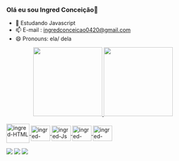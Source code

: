 ### Olá eu sou Ingred Conceição👋



- 🌱 Estudando Javascript 
- 📫 E-mail : ingredconceicao0420@gmail.com
- 😄 Pronouns: ela/ dela

<div align="center">
  <a href="https://github.com/ingredconceicao">
  <img height="180em" src="https://github-readme-stats.vercel.app/api?username=ingredconceicao&show_icons=true&theme=dracula&include_all_commits=true&count_private=false"/>
  <img height="180em" src="https://github-readme-stats.vercel.app/api/top-langs/?username=ingredconceicao&layout=compact&langs_count=7&theme=dracula"/>
</div>

<div style="display: inline_block"><br>
  <img align="center" alt="ingred-HTML" height="50" width="60" src="https://cdn.jsdelivr.net/gh/devicons/devicon/icons/html5/html5-plain-wordmark.svg">
  <img align="center" alt="ingred-CSS" height="40" width="50" src="https://cdn.jsdelivr.net/gh/devicons/devicon/icons/css3/css3-plain.svg">
  <img align="center" alt="ingred-Js" height="40" width="50" src="https://cdn.jsdelivr.net/gh/devicons/devicon/icons/javascript/javascript-plain.svg" >
  <img align="center" alt="ingred-React" height="40" width="50" src="https://cdn.jsdelivr.net/gh/devicons/devicon/icons/react/react-original-wordmark.svg">
  <img align="center" alt="ingred-Python" height="40" width="50" src="https://cdn.jsdelivr.net/gh/devicons/devicon/icons/python/python-original-wordmark.svg">
</div>

<div> 
 
  <a href="https://instagram.com/ingred_conceicao" target="_blank"><img src="https://img.shields.io/badge/-Instagram-%23E4405F?style=for-the-badge&logo=instagram&logoColor=white" target="_blank"></a>
  <a href = "mailto:ingred0420@gmail.com"><img src="https://img.shields.io/badge/-Gmail-%23333?style=for-the-badge&logo=gmail&logoColor=white" target="_blank"></a>
  <a href="https://www.linkedin.com/" target="_blank"><img src="https://img.shields.io/badge/-LinkedIn-%230077B5?style=for-the-badge&logo=linkedin&logoColor=white" target="_blank"></a> 

